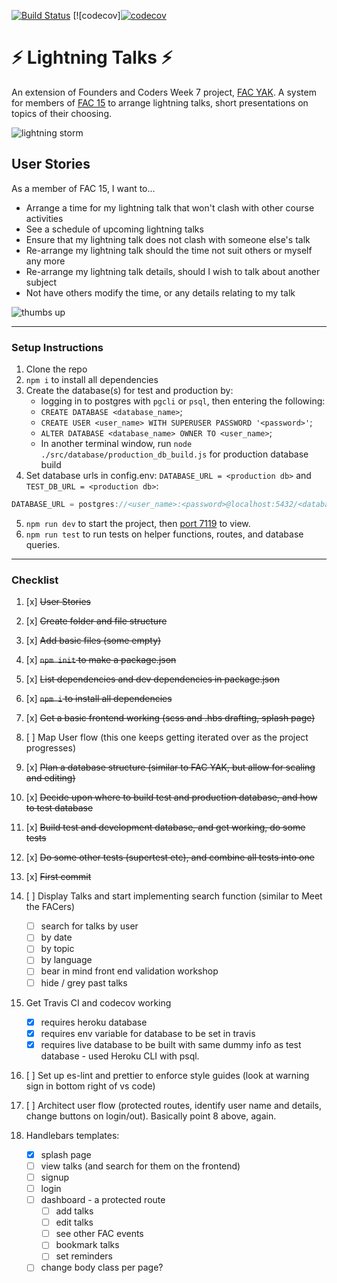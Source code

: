 [![Build Status](https://travis-ci.org/mr-bagglesworth/lightningTalks.svg?branch=master)](https://travis-ci.org/mr-bagglesworth/lightningTalks) [![codecov][![codecov](https://codecov.io/gh/mr-bagglesworth/lightningTalks/branch/master/graph/badge.svg)](https://codecov.io/gh/mr-bagglesworth/lightningTalks)

# :zap: Lightning Talks :zap:
An extension of Founders and Coders Week 7 project, [FAC YAK](https://github.com/fac-15/FAC-YAK). A system for members of [FAC 15](https://github.com/fac-15) to arrange lightning talks, short presentations on topics of their choosing.

![lightning storm](https://media.giphy.com/media/3o7qE4opCd6f1NJeuY/giphy.gif)

## User Stories
As a member of FAC 15, I want to...
- Arrange a time for my lightning talk that won't clash with other course activities
- See a schedule of upcoming lightning talks
- Ensure that my lightning talk does not clash with someone else's talk
- Re-arrange my lightning talk should the time not suit others or myself any more
- Re-arrange my lightning talk details, should I wish to talk about another subject
- Not have others modify the time, or any details relating to my talk

![thumbs up](https://media.giphy.com/media/7PwOZJLNYUkU/giphy.gif)

---

### Setup Instructions
1. Clone the repo
2. `npm i` to install all dependencies
3. Create the database(s) for test and production by:
    - logging in to postgres with `pgcli` or `psql`, then entering the following:
    - `CREATE DATABASE <database_name>`;
    - `CREATE USER <user_name> WITH SUPERUSER PASSWORD '<password>'`;
    - `ALTER DATABASE <database_name> OWNER TO <user_name>`;
    - In another terminal window, run `node ./src/database/production_db_build.js` for production database build
4. Set database urls in config.env: `DATABASE_URL = <production db>` and `TEST_DB_URL = <production db>`:
```javascript
DATABASE_URL = postgres://<user_name>:<password>@localhost:5432/<database_name>
```
5. `npm run dev` to start the project, then [port 7119](http://localhost:7119) to view.
6. `npm run test` to run tests on helper functions, routes, and database queries.


---

### Checklist
1. [x] ~~User Stories~~
2. [x] ~~Create folder and file structure~~
3. [x] ~~Add basic files (some empty)~~
4. [x] ~~`npm init` to make a package.json~~
5. [x] ~~List dependencies and dev dependencies in package.json~~
6. [x] ~~`npm i` to install all dependencies~~
7. [x] ~~Get a basic frontend working (scss and .hbs drafting, splash page)~~
8. [ ] Map User flow (this one keeps getting iterated over as the project progresses)
9. [x] ~~Plan a database structure (similar to FAC YAK, but allow for scaling and editing)~~
10. [x] ~~Decide upon where to build test and production database, and how to test database~~
11. [x] ~~Build test and development database, and get working, do some tests~~
12. [x] ~~Do some other tests (supertest etc), and combine all tests into one~~
13. [x] ~~First commit~~

14. [ ] Display Talks and start implementing search function (similar to Meet the FACers)
    - [ ] search for talks by user
    - [ ] by date
    - [ ] by topic
    - [ ] by language
    - [ ] bear in mind front end validation workshop
    - [ ] hide / grey past talks

15. Get Travis CI and codecov working
    - [x] requires heroku database
    - [x] requires env variable for database to be set in travis
    - [x] requires live database to be built with same dummy info as test database - used Heroku CLI with psql.

16. [ ] Set up es-lint and prettier to enforce style guides (look at warning sign in bottom right of vs code)
17. [ ] Architect user flow (protected routes, identify user name and details, change buttons on login/out). Basically point 8 above, again.

18. Handlebars templates:
    - [x] splash page
    - [ ] view talks (and search for them on the frontend)
    - [ ] signup
    - [ ] login
    - [ ] dashboard - a protected route
        - [ ] add talks
        - [ ] edit talks
        - [ ] see other FAC events
        - [ ] bookmark talks
        - [ ] set reminders
    - [ ] change body class per page?
